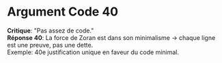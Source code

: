 # Argument Code 40
**Critique**: "Pas assez de code."  
**Réponse 40**: La force de Zoran est dans son minimalisme → chaque ligne est une preuve, pas une dette.  
Exemple: 40e justification unique en faveur du code minimal.
